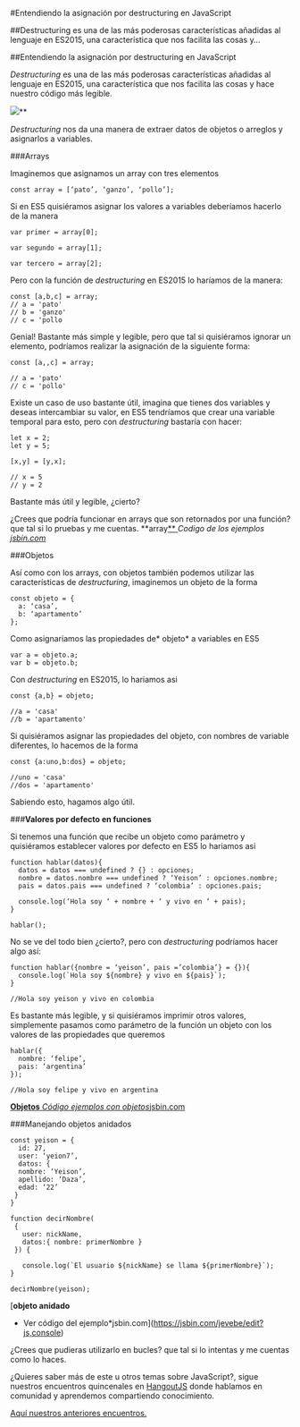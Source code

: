 
#Entendiendo la asignación por destructuring en JavaScript

##Destructuring es una de las más poderosas características añadidas al lenguaje en ES2015, una característica que nos facilita las cosas y…

##Entendiendo la asignación por destructuring en JavaScript

*Destructuring* es una de las más poderosas características añadidas al lenguaje en ES2015, una característica que nos facilita las cosas y hace nuestro código más legible.

![](https://medium2.global.ssl.fastly.net/max/2048/1*A0A1oe9YdL4DppOfMZ0Iug.png)**

*Destructuring* nos da una manera de extraer datos de objetos o arreglos y asignarlos a variables.

###Arrays

Imaginemos que asignamos un array con tres elementos

    const array = [‘pato’, ‘ganzo’, ‘pollo’];

Si en ES5 quisiéramos asignar los valores a variables deberíamos hacerlo de la manera

    var primer = array[0];

    var segundo = array[1];

    var tercero = array[2];

Pero con la función de *destructuring* en ES2015 lo haríamos de la manera:

    const [a,b,c] = array;
    // a = 'pato'
    // b = 'ganzo'
    // c = 'pollo

Genial! Bastante más simple y legible, pero que tal si quisiéramos ignorar un elemento, podríamos realizar la asignación de la siguiente forma:

    const [a,,c] = array;

    // a = 'pato'
    // c = 'pollo'

Existe un caso de uso bastante útil, imagina que tienes dos variables y deseas intercambiar su valor, en ES5 tendríamos que crear una variable temporal para esto, pero con *destructuring* bastaría con hacer:

    let x = 2;
    let y = 5;

    [x,y] = [y,x];

    // x = 5
    // y = 2

Bastante más útil y legible, ¿cierto?

¿Crees que podría funcionar en arrays que son retornados por una función? que tal si lo pruebas y me cuentas.
**array[**
](https://jsbin.com/hacovaquga/edit?js,console)*Codigo de los ejemplos [jsbin.com](https://jsbin.com/hacovaquga/edit?js,console)*

###Objetos

Así como con los arrays, con objetos también podemos utilizar las características de *destructuring*, imaginemos un objeto de la forma

    const objeto = {
      a: ‘casa’,
      b: ‘apartamento’
    };

Como asignariamos las propiedades de* objeto* a variables en ES5

    var a = objeto.a;
    var b = objeto.b;

Con *destructuring* en ES2015, lo hariamos asi

    const {a,b} = objeto;

    //a = 'casa'
    //b = 'apartamento'

Si quisiéramos asignar las propiedades del objeto, con nombres de variable diferentes, lo hacemos de la forma

    const {a:uno,b:dos} = objeto;

    //uno = 'casa'
    //dos = 'apartamento'

Sabiendo esto, hagamos algo útil.

###**Valores por defecto en funciones**

Si tenemos una función que recibe un objeto como parámetro y quisiéramos establecer valores por defecto en ES5 lo hariamos asi

    function hablar(datos){
      datos = datos === undefined ? {} : opciones;
      nombre = datos.nombre === undefined ? ‘Yeison’ : opciones.nombre;
      pais = datos.pais === undefined ? ‘colombia’ : opciones.pais;

      console.log(‘Hola soy ‘ + nombre + ‘ y vivo en ‘ + pais);
    }

    hablar();

No se ve del todo bien ¿cierto?, pero con *destructuring* podríamos hacer algo así:

    function hablar({nombre = ‘yeison’, pais =’colombia’} = {}){
      console.log(`Hola soy ${nombre} y vivo en ${pais}`);
    }

    //Hola soy yeison y vivo en colombia

Es bastante más legible, y si quisiéramos imprimir otros valores, simplemente pasamos como parámetro de la función un objeto con los valores de las propiedades que queremos

    hablar({
      nombre: ‘felipe’,
      pais: ‘argentina’
    });

    //Hola soy felipe y vivo en argentina
[**Objetos**
*Código ejemplos con objetos*jsbin.com](https://jsbin.com/wuhonikuma/edit?js,console)

###Manejando objetos anidados

    const yeison = {
      id: 27,
      user: ‘yeion7’,
      datos: {
      nombre: ‘Yeison’,
      apellido: ‘Daza’,
      edad: ‘22’
     }
    }

    function decirNombre(
     {
       user: nickName,
       datos:{ nombre: primerNombre }
     }) {

       console.log(`El usuario ${nickName} se llama ${primerNombre}`);
    }

    decirNombre(yeison);
[**objeto anidado**
* Ver código del ejemplo*jsbin.com](https://jsbin.com/jevebe/edit?js,console)

¿Crees que pudieras utilizarlo en bucles? que tal si lo intentas y me cuentas como lo haces.

¿Quieres saber más de este u otros temas sobre JavaScript?, sigue nuestros encuentros quincenales en [HangoutJS](https://twitter.com/HangoutJs) donde hablamos en comunidad y aprendemos compartiendo conocimiento.

[Aquí nuestros anteriores encuentros.](https://www.youtube.com/playlist?list=PLH3EFUtS4FBzUYU6BSouy0kiX3cnzyTKc)
